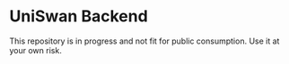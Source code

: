 # UniSwan Backend

This repository is in progress and not fit for public consumption. Use it at your own risk.
